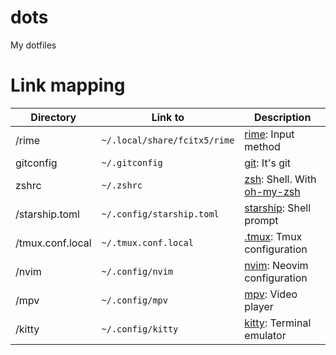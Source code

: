 # dots

My dotfiles

# Link mapping

| Directory        | Link to                      | Description                    |
| ---------------- | ---------------------------- | ------------------------------ |
| /rime            | `~/.local/share/fcitx5/rime` | [rime]: Input method           |
| gitconfig        | `~/.gitconfig`               | [git]: It's git                |
| zshrc            | `~/.zshrc`                   | [zsh]: Shell. With [oh-my-zsh] |
| /starship.toml   | `~/.config/starship.toml`    | [starship]: Shell prompt       |
| /tmux.conf.local | `~/.tmux.conf.local`         | [.tmux]: Tmux configuration    |
| /nvim            | `~/.config/nvim`             | [nvim]: Neovim configuration   |
| /mpv             | `~/.config/mpv`              | [mpv]: Video player            |
| /kitty           | `~/.config/kitty`            | [kitty]: Terminal emulator     |

[rime]: https://rime.im/
[git]: https://git-scm.com/
[zsh]: https://www.zsh.org/
[oh-my-zsh]: https://github.com/ohmyzsh/ohmyzsh
[starship]: https://starship.rs/
[.tmux]: https://github.com/gpakosz/.tmux
[nvim]: https://neovim.io/
[mpv]: https://mpv.io/
[kitty]: https://sw.kovidgoyal.net/kitty/
